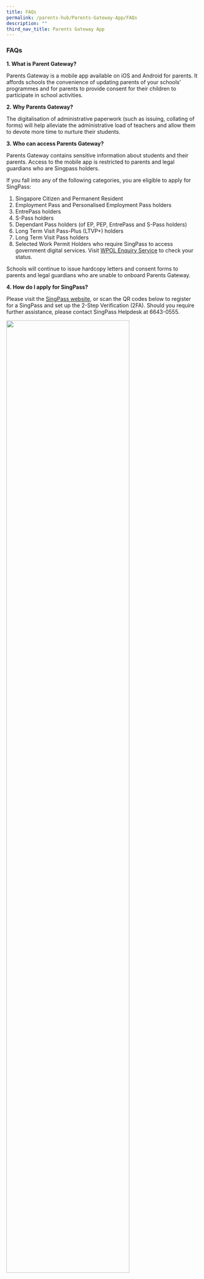 ```yaml
---
title: FAQs
permalink: /parents-hub/Parents-Gateway-App/FAQs
description: ""
third_nav_title: Parents Gateway App
---
```

### FAQs

**1\. What is Parent Gateway?**  

Parents Gateway is a mobile app available on iOS and Android for parents. It affords schools the convenience of updating parents of your schools’ programmes and for parents to provide consent for their children to participate in school activities.

**2. Why Parents Gateway?** 

The digitalisation of administrative paperwork (such as issuing, collating of forms) will help alleviate the administrative load of teachers and allow them to devote more time to nurture their students.    

**3. Who can access Parents Gateway?** 

Parents Gateway contains sensitive information about students and their parents. Access to the mobile app is restricted to parents and legal guardians who are Singpass holders.  

If you fall into any of the following categories, you are eligible to apply for SingPass:

1.  Singapore Citizen and Permanent Resident
2.  Employment Pass and Personalised Employment Pass holders
3.  EntrePass holders
4.  S-Pass holders
5.  Dependant Pass holders (of EP, PEP, EntrePass and S-Pass holders)
6.  Long Term Visit Pass-Plus (LTVP+) holders
7.  Long Term Visit Pass holders
8.  Selected Work Permit Holders who require SingPass to access government digital services. Visit [WPOL Enquiry Service](http://www.ifaq.gov.sg/SINGPASS/apps/fcd_faqmain.aspx#FAQ_2101385) to check your status. 

Schools will continue to issue hardcopy letters and consent forms to parents and legal guardians who are unable to onboard Parents Gateway.  

**4. How do I apply for SingPass?**

Please visit the [SingPass website](https://www.singpass.gov.sg/), or scan the QR codes below to register for a SingPass and set up the 2-Step Verification (2FA). Should you require further assistance, please contact SingPass Helpdesk at 6643-0555.

<img src="/images/pga6.png" 
     style="width:80%">

**5. I forgot my SingPass password. How do I reset it?** 

If you have set up your SingPass 2FA, you can reset your password instantly online: 

  

i. Visit [https://www.singpass.gov.sg](https://www.singpass.gov.sg/) 

ii. Select “Reset Password” icon on the scroll bar. Enter your NRIC/FIN details, followed by your SMS/Token One-Time Password. 

iii. Create your new SingPass password.  

  

**6. I have to use my SingPass for login. Is it secure?**

SingPass is an online account management for access to Singapore Government e-services. It allows users to access hundreds of government services easily and securely online.   

  

**7. Must I pay for the app?**

Parents Gateway is free-of-charge.   

  

**8. I have more than 1 child, do I require multiple accounts?**

No, you do not need multiple accounts. You will be able to access all your children’s information through a single platform on Parents Gateway, even if your children are attending different schools.   

  

**9. Can I receive information on both Parents Gateway and through hardcopy forms so that I can pin up the forms as reminders?**

Parents are encouraged to view the school announcements and consent forms using the app. For parents who wish to receive reminders on upcoming events, there is an “Add to Calendar” feature. Upon selection, the event would be synced with your phone calendar.  

  

**10. Can I access Parents Gateway on the computer?**

Parents Gateway is only available as a mobile application. Supported OS Versions: Android 5.0 or later & iOS 9.1 or later.  

  

**11. Are the access rights limited to one parent only?**

No, both parents can access their children’s information simultaneously from their respective Parents Gateway accounts.   

  

**12. Do both parents have to reply to consent forms?**

Only a single consent is required. Once consent has been given, it cannot be edited by either parent. Should there be a change in decision, parents have to inform the school directly.  

  

**13. Does the usage of the app require large data consumption?**

Parents Gateway does not require large data consumption.   

  

**14. Can I communicate with my child’s teacher directly via the app?**

This feature is not available at this point in time.   

  

**15. I am experiencing difficulty using the app, who should I go to?**

You may approach your child’s school for assistance.    

  

**16. I have more than one child in school. I can see only my first child’s school’s notices on Parents Gateway. My second child’s school’s notices are not visible on Parents Gateway. Why is this so?**

Initial implementation of Parents Gateway involved implementation in 66 pilot schools. Your first child’s school might have been one of these schools which piloted Parents Gateway. Your second child’s school may not have onboarded yet because it was not part of the initial 66 schools who implemented Parents Gateway. 

  

Your child’s school will notify you on the date of implementation.

  

**17\. When can I start using Parents Gateway?**   

School may not have started using Parents Gateway yet. Parents are advised to wait for notifications from schools on its date of implementation.

  

**18\. Wil Parents Gateway be available to Independent Schools?**

Yes, Parents Gateway will be available to all government / government-aided and independent schools. 

  

**19. My child has just transferred school and Parents Gateway is not showing the school correctly.**

It takes time for school to update the school records in MOE database before the updates can be reflected in Parents Gateway. Alternatively, you may approach your child’s current school for assistance. 

  

**20.  How can I provide my feedback on the Parent Gateway App?**

Feedback can be provided via the app through **Profile>Feedback**.

  

**21. I had used Parents Gateway App to provide feedback about my child’s school matters and was told by the Parents Gateway team to contact my child’s school instead.**

The feedback provided by Parents Gateway App is only for the usage of the App only. For school related matter, kindly contact your child’s school directly for assistance. 

  

**22. How do I know if my feedback has been submitted successfully on the Parent Gateway App?**

The Parents Gateway team will usually respond to take parents’ feedback within 3 working days. 

  

**23. I am a step-mother/caregiver/guardian of overseas student/foster parent. Why can’t I access Parents Gateway?**

Parents Gateway can only be assessed by Parents and Legal Guardians. Schools will continue to issue hardcopy letters to sole caregivers who are unable to onboard Parents Gateway.

  

**24. I am a foreign parent of a child studying in MOE school. Why can’t I access Parents Gateway?**

Parents Gateway can only be assessed by Parents and Legal Guardians who have registered with SingPass and MOE database using their NRIC/FIN number. Schools will continue to issue hardcopy letters to parents who are unable to onboard Parents Gateway.   

  

**25. I am a divorced parent and have been awarded custody of the child. I would not want my ex-spouse to be able to see the details of my child through Parents Gateway.**

Kindly approach your child’s school for assistance.   

  

**26. I don’t seem to receive any notifications. I also cannot find anywhere in the app that I can configure my notifications.** 

Any announcements sent to parents will be accompanied by in-app notifications only.   

  

For notification to work, kindly ensure that 

1\. You remained logged on the app. 

2\. The notification for Parents Gateway is enabled in your phone 

3\. You have downloaded the latest version of the app. 

  

If the issue still persists, kindly provide feedback to the Parents Gateway support through the app with information of your phone: 

• Phone model 

• Phone device version   

  

**27. I cannot find the Parents Gateway App in App Store or Play Store.**

Kindly set the country of your App Store or Play Store to Singapore. 

  

Play Store 

1\. Launch Play Store 

2\. Select Account 

3\. Tap Country and select Singapore

  

App Store 

1\. Open Settings and go to “iTunes & App Stores” 

2\. Tap on Apple ID and enter the associated password 

3\. Choose “Country/Region” and select Singapore to associate the account with. 

  

**28\. My child’s details shown in the Parents Gateway App is missing or incorrect.** Parents Gateway takes data from MOE database. For any updates to MOE database, kindly check with your child’s school.  
**  
29. My child is currently under MOE’s Leave of Absence Scheme. Why can’t I see my child’s details in the Parents Gateway App.  
**Parents Gateway supports day-to-day schooling activities of the child. It does not include students that are on leave of absence.